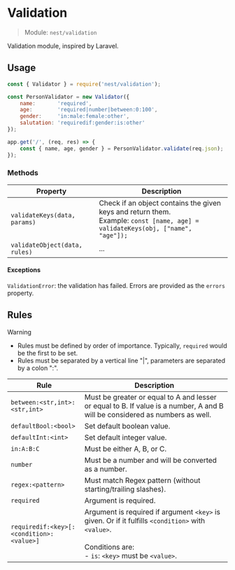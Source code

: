 # Validation

> Module: `nest/validation`

Validation module, inspired by Laravel.

## Usage

```js
const { Validator } = require('nest/validation');

const PersonValidator = new Validator({
	name:       'required',
	age:        'required|number|between:0:100',
	gender:     'in:male:female:other',
	salutation: 'requiredif:gender:is:other'
});

app.get('/', (req, res) => {
	const { name, age, gender } = PersonValidator.validate(req.json);
});
```

### Methods

| Property                      | Description                                                  |
| ----------------------------- | ------------------------------------------------------------ |
| `validateKeys(data, params)`  | Check if an object contains the given keys and return them.<br />Example: `const [name, age] = validateKeys(obj, ["name", "age"]);` |
| `validateObject(data, rules)` | ...                                                          |

#### Exceptions

`ValidationError`: the validation has failed. Errors are provided as the `errors` property.

## Rules

> [!WARNING]
>
> - Rules must be defined by order of importance. Typically, `required` would be the first to be set.
> - Rules must be separated by a vertical line "|", parameters are separated by a colon ":".

| Rule                                     | Description                                                  |
| ---------------------------------------- | ------------------------------------------------------------ |
| `between:<str,int>:<str,int>`            | Must be greater or equal to A and lesser or equal to B. If value is a number, A and B will be considered as numbers as well. |
| `defaultBool:<bool>`                     | Set default boolean value.                                   |
| `defaultInt:<int>`                       | Set default integer value.                                   |
| `in:A:B:C`                               | Must be either A, B, or C.                                   |
| `number`                                 | Must be a number and will be converted as a number.          |
| `regex:<pattern>`                        | Must match Regex pattern (without starting/trailing slashes). |
| `required`                               | Argument is required.                                        |
| `requiredif:<key>[:<condition>:<value>]` | Argument is required if argument `<key>` is given. Or if it fulfills `<condition>` with `<value>`.<br /><br />Conditions are:<br />- `is`: `<key>` must be `<value>`. |

